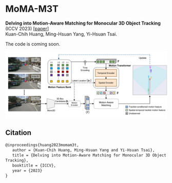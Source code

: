 # MoMA-M3T
**Delving into Motion-Aware Matching for Monocular 3D Object Tracking** (ICCV 2023) [[paper](https://arxiv.org/abs/2308.11607)]\
Kuan-Chih Huang, Ming-Hsuan Yang, Yi-Hsuan Tsai.

The code is coming soon.

<img src="resources/arch.png" alt="vis" style="zoom:50%;" />

## Citation
 ```
@inproceedings{huang2023momam3t,
    author = {Kuan-Chih Huang, Ming-Hsuan Yang and Yi-Hsuan Tsai},
    title = {Delving into Motion-Aware Matching for Monocular 3D Object Tracking},
    booktitle = {ICCV},
    year = {2023}    
}
 ```
